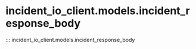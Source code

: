 # incident_io_client.models.incident_response_body

::: incident_io_client.models.incident_response_body